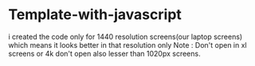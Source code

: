 # Template-with-javascript

i created the code only for 1440 resolution screens(our laptop screens)
which means it looks better in that resolution only 
Note : Don't open in xl screens or 4k 
       don't open also lesser than 1020px screens.
